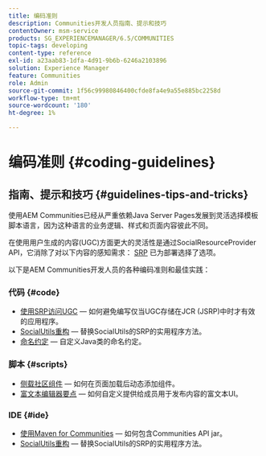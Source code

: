 ```yaml
---
title: 编码准则
description: Communities开发人员指南、提示和技巧
contentOwner: msm-service
products: SG_EXPERIENCEMANAGER/6.5/COMMUNITIES
topic-tags: developing
content-type: reference
exl-id: a23aab83-1dfa-4d91-9b6b-6246a2103896
solution: Experience Manager
feature: Communities
role: Admin
source-git-commit: 1f56c99980846400cfde8fa4e9a55e885bc2258d
workflow-type: tm+mt
source-wordcount: '180'
ht-degree: 1%

---
```


# 编码准则 {#coding-guidelines}

## 指南、提示和技巧 {#guidelines-tips-and-tricks}

使用AEM Communities已经从严重依赖Java Server Pages发展到灵活选择模板脚本语言，因为这种语言的业务逻辑、样式和页面内容彼此不同。

在使用用户生成的内容(UGC)方面更大的灵活性是通过SocialResourceProvider API，它消除了对以下内容的感知需求： [SRP](srp.md) 已为部署选择了选项。

以下是AEM Communities开发人员的各种编码准则和最佳实践：

### 代码 {#code}

* [使用SRP访问UGC](accessing-ugc-with-srp.md)  — 如何避免编写仅当UGC存储在JCR (JSRP)中时才有效的应用程序。
* [SocialUtils重构](socialutils.md)  — 替换SocialUtils的SRP的实用程序方法。
* [命名约定](naming-conventions.md)  — 自定义Java类的命名约定。

### 脚本 {#scripts}

* [侧载社区组件](sideloading.md)  — 如何在页面加载后动态添加组件。
* [富文本编辑器要点](rte.md)  — 如何自定义提供给成员用于发布内容的富文本UI。

### IDE {#ide}

* [使用Maven for Communities](maven.md)  — 如何包含Communities API jar。
* [SocialUtils重构](socialutils.md)  — 替换SocialUtils的SRP的实用程序方法。
